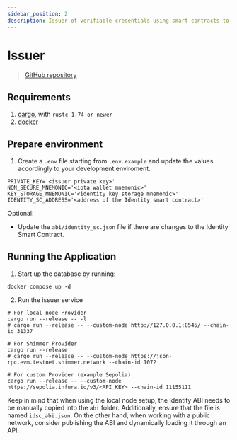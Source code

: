 ```yaml
---
sidebar_position: 2
description: Issuer of verifiable credentials using smart contracts to bind Externally Owned Accounts (EOAs) with Self-Sovereign Identities (SSI).
---
```


# Issuer

> [GitHub repository](https://github.com/Cybersecurity-LINKS/mediterraneus-issuer-rs)

## Requirements
1. [cargo](https://www.rust-lang.org/learn/get-started), with `rustc 1.74 or newer`
2. [docker](https://docs.docker.com/get-docker/)

## Prepare environment

1. Create a `.env` file starting from `.env.example` and update the values accordingly to your development enviroment. 

```editorconfig
PRIVATE_KEY='<issuer private key>'
NON_SECURE_MNEMONIC='<iota wallet mnemonic>'
KEY_STORAGE_MNEMONIC='<identity key storage mnemonic>'
IDENTITY_SC_ADDRESS='<address of the Identity smart contract>'
```

Optional:
- Update the `abi/identity_sc.json` file if there are changes to the Identity Smart Contract.

## Running the Application

1. Start up the database by running:
```shell
docker compose up -d
```

2. Run the issuer service
```shell
# For local node Provider
cargo run --release -- -l
# cargo run --release -- --custom-node http://127.0.0.1:8545/ --chain-id 31337

# For Shimmer Provider
cargo run --release 
# cargo run --release -- --custom-node https://json-rpc.evm.testnet.shimmer.network --chain-id 1072

# For custom Provider (example Sepolia)
cargo run --release -- --custom-node https://sepolia.infura.io/v3/<API_KEY> --chain-id 11155111
```

Keep in mind that when using the local node setup, the Identity ABI needs to be manually copied into the `abi` folder. Additionally, ensure that the file is named `idsc_abi.json`. On the other hand, when working with a public network, consider publishing the ABI and dynamically loading it through an API.

<!-- 
## Issuer initialization
The issuer must posses an SSI comprising of at least a DID. At application start up the issuer creates a new identity or retrieves it from the local database. 
This is an insecure implementation due to the clear-text storage of the sensitive information of its identity. This must be solved with the usage of secure storage solutions like Stronghold.

## Verifiable Credential Issuance
Before issuing a VC the Issuer must perform the following operations:

1. Resolve the requester's DID and retrieve the verification method public key. 

## Useful links
- [Actix postgres example](https://github.com/actix/examples/blob/master/databases/postgres/src/main.rs)
- [ethers-rs](https://docs.rs/ethers/latest/ethers/contract/struct.ContractInstance.html)

-->